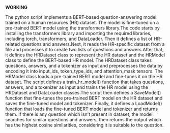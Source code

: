 **WORKING**

The python script implements a BERT-based question-answering model trained on a human resources (HR) dataset. The model is fine-tuned on a pre-trained BERT model using the transformers library.The code starts by installing the transformers library and importing the required libraries, including torch, transformers, and DataLoader. Then it defines a list of HR-related questions and answers.Next, it reads the HR-specific dataset from a file and processes it to create two lists of questions and answers.After that, it defines the HRDataset class to represent the HR dataset and the HRModel class to define the BERT-based HR model. The HRDataset class takes questions, answers, and a tokenizer as input and preprocesses the data by encoding it into input_ids, token_type_ids, and attention_mask tensors. The HRModel class loads a pre-trained BERT model and fine-tunes it on the HR dataset.
The script defines a train_hr_model() function that takes questions, answers, and a tokenizer as input and trains the HR model using the HRDataset and DataLoader classes.The script then defines a SaveModel() function that fine-tunes the pre-trained BERT model on the HR dataset and saves the fine-tuned model and tokenizer. Finally, it defines a LoadModel() function that loads the fine-tuned BERT model and tokenizer and returns them.
If there is any question which isn’t present in dataset, the model searches for similar questions and answers, then returns the output which has the highest cosine similarities, considering it is suitable to the question.
